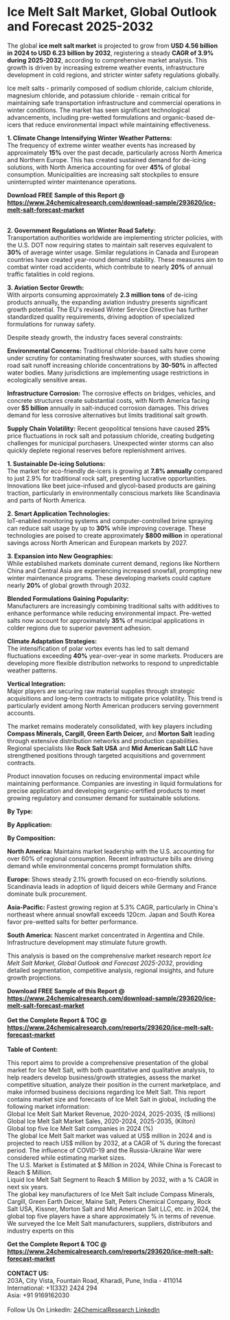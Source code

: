 <h1>Ice Melt Salt Market, Global Outlook and Forecast 2025-2032</h1><p>The global <strong>ice melt salt market</strong> is projected to grow from <strong>USD 4.56 billion in 2024 to USD 6.23 billion by 2032</strong>, registering a steady <strong>CAGR of 3.9% during 2025-2032</strong>, according to comprehensive market analysis. This growth is driven by increasing extreme weather events, infrastructure development in cold regions, and stricter winter safety regulations globally.</p><p>Ice melt salts - primarily composed of sodium chloride, calcium chloride, magnesium chloride, and potassium chloride - remain critical for maintaining safe transportation infrastructure and commercial operations in winter conditions. The market has seen significant technological advancements, including pre-wetted formulations and organic-based de-icers that reduce environmental impact while maintaining effectiveness.</p><p><strong>1. Climate Change Intensifying Winter Weather Patterns:</strong><br>
The frequency of extreme winter weather events has increased by approximately <strong>15%</strong> over the past decade, particularly across North America and Northern Europe. This has created sustained demand for de-icing solutions, with North America accounting for over <strong>45%</strong> of global consumption. Municipalities are increasing salt stockpiles to ensure uninterrupted winter maintenance operations.</p><div><b>Download FREE Sample of this Report @ 
            <a href="https://www.24chemicalresearch.com/download-sample/293620/ice-melt-salt-forecast-market">
            https://www.24chemicalresearch.com/download-sample/293620/ice-melt-salt-forecast-market</a></b></div><br><p><strong>2. Government Regulations on Winter Road Safety:</strong><br>
Transportation authorities worldwide are implementing stricter policies, with the U.S. DOT now requiring states to maintain salt reserves equivalent to <strong>30%</strong> of average winter usage. Similar regulations in Canada and European countries have created year-round demand stability. These measures aim to combat winter road accidents, which contribute to nearly <strong>20%</strong> of annual traffic fatalities in cold regions.</p><p><strong>3. Aviation Sector Growth:</strong><br>
With airports consuming approximately <strong>2.3 million tons</strong> of de-icing products annually, the expanding aviation industry presents significant growth potential. The EU's revised Winter Service Directive has further standardized quality requirements, driving adoption of specialized formulations for runway safety.</p><p>Despite steady growth, the industry faces several constraints:</p><p><strong>Environmental Concerns:</strong> Traditional chloride-based salts have come under scrutiny for contaminating freshwater sources, with studies showing road salt runoff increasing chloride concentrations by <strong>30-50%</strong> in affected water bodies. Many jurisdictions are implementing usage restrictions in ecologically sensitive areas.</p><p><strong>Infrastructure Corrosion:</strong> The corrosive effects on bridges, vehicles, and concrete structures create substantial costs, with North America facing over <strong>$5 billion</strong> annually in salt-induced corrosion damages. This drives demand for less corrosive alternatives but limits traditional salt growth.</p><p><strong>Supply Chain Volatility:</strong> Recent geopolitical tensions have caused <strong>25%</strong> price fluctuations in rock salt and potassium chloride, creating budgeting challenges for municipal purchasers. Unexpected winter storms can also quickly deplete regional reserves before replenishment arrives.</p><p><strong>1. Sustainable De-icing Solutions:</strong><br>
The market for eco-friendly de-icers is growing at <strong>7.8% annually</strong> compared to just 2.9% for traditional rock salt, presenting lucrative opportunities. Innovations like beet juice-infused and glycol-based products are gaining traction, particularly in environmentally conscious markets like Scandinavia and parts of North America.</p><p><strong>2. Smart Application Technologies:</strong><br>
IoT-enabled monitoring systems and computer-controlled brine spraying can reduce salt usage by up to <strong>30%</strong> while improving coverage. These technologies are poised to create approximately <strong>$800 million</strong> in operational savings across North American and European markets by 2027.</p><p><strong>3. Expansion into New Geographies:</strong><br>
While established markets dominate current demand, regions like Northern China and Central Asia are experiencing increased snowfall, prompting new winter maintenance programs. These developing markets could capture nearly <strong>20%</strong> of global growth through 2032.</p><p><strong>Blended Formulations Gaining Popularity:</strong><br>
    Manufacturers are increasingly combining traditional salts with additives to enhance performance while reducing environmental impact. Pre-wetted salts now account for approximately <strong>35%</strong> of municipal applications in colder regions due to superior pavement adhesion.</p><p><strong>Climate Adaptation Strategies:</strong><br>
    The intensification of polar vortex events has led to salt demand fluctuations exceeding <strong>40%</strong> year-over-year in some markets. Producers are developing more flexible distribution networks to respond to unpredictable weather patterns.</p><p><strong>Vertical Integration:</strong><br>
    Major players are securing raw material supplies through strategic acquisitions and long-term contracts to mitigate price volatility. This trend is particularly evident among North American producers serving government accounts.</p><p>The market remains moderately consolidated, with key players including <strong>Compass Minerals, Cargill, Green Earth Deicer,</strong> and <strong>Morton Salt</strong> leading through extensive distribution networks and production capabilities. Regional specialists like <strong>Rock Salt USA</strong> and <strong>Mid American Salt LLC</strong> have strengthened positions through targeted acquisitions and government contracts.</p><p>Product innovation focuses on reducing environmental impact while maintaining performance. Companies are investing in liquid formulations for precise application and developing organic-certified products to meet growing regulatory and consumer demand for sustainable solutions.</p><p><strong>By Type:</strong></p><p><strong>By Application:</strong></p><p><strong>By Composition:</strong></p><p><strong>North America:</strong> Maintains market leadership with the U.S. accounting for over 60% of regional consumption. Recent infrastructure bills are driving demand while environmental concerns prompt formulation shifts.</p><p><strong>Europe:</strong> Shows steady 2.1% growth focused on eco-friendly solutions. Scandinavia leads in adoption of liquid deicers while Germany and France dominate bulk procurement.</p><p><strong>Asia-Pacific:</strong> Fastest growing region at 5.3% CAGR, particularly in China's northeast where annual snowfall exceeds 120cm. Japan and South Korea favor pre-wetted salts for better performance.</p><p><strong>South America:</strong> Nascent market concentrated in Argentina and Chile. Infrastructure development may stimulate future growth.</p><p>This analysis is based on the comprehensive market research report <em>Ice Melt Salt Market, Global Outlook and Forecast 2025-2032</em>, providing detailed segmentation, competitive analysis, regional insights, and future growth projections.</p><div><b>Download FREE Sample of this Report @ 
            <a href="https://www.24chemicalresearch.com/download-sample/293620/ice-melt-salt-forecast-market">
            https://www.24chemicalresearch.com/download-sample/293620/ice-melt-salt-forecast-market</a></b></div><br><div><b>Get the Complete Report & TOC @ 
            <a href="https://www.24chemicalresearch.com/reports/293620/ice-melt-salt-forecast-market">
            https://www.24chemicalresearch.com/reports/293620/ice-melt-salt-forecast-market</a></b></div><br>
            <b>Table of Content:</b><p>This report aims to provide a comprehensive presentation of the global market for Ice Melt Salt, with both quantitative and qualitative analysis, to help readers develop business/growth strategies, assess the market competitive situation, analyze their position in the current marketplace, and make informed business decisions regarding Ice Melt Salt. This report contains market size and forecasts of Ice Melt Salt in global, including the following market information:<br />
Global Ice Melt Salt Market Revenue, 2020-2024, 2025-2035, ($ millions)<br />
Global Ice Melt Salt Market Sales, 2020-2024, 2025-2035, (Kilton)<br />
Global top five Ice Melt Salt companies in 2024 (%)<br />
The global Ice Melt Salt market was valued at US$ million in 2024 and is projected to reach US$ million by 2032, at a CAGR of % during the forecast period. The influence of COVID-19 and the Russia-Ukraine War were considered while estimating market sizes.<br />
The U.S. Market is Estimated at $ Million in 2024, While China is Forecast to Reach $ Million.<br />
Liquid Ice Melt Salt Segment to Reach $ Million by 2032, with a % CAGR in next six years.<br />
The global key manufacturers of Ice Melt Salt include Compass Minerals, Cargill, Green Earth Deicer, Maine Salt, Peters Chemical Company, Rock Salt USA, Kissner, Morton Salt and Mid American Salt LLC, etc. in 2024, the global top five players have a share approximately % in terms of revenue.<br />
We surveyed the Ice Melt Salt manufacturers, suppliers, distributors and industry experts on this</p><div><b>Get the Complete Report & TOC @ 
            <a href="https://www.24chemicalresearch.com/reports/293620/ice-melt-salt-forecast-market">
            https://www.24chemicalresearch.com/reports/293620/ice-melt-salt-forecast-market</a></b></div><br><b>CONTACT US:</b><br>
            203A, City Vista, Fountain Road, Kharadi, Pune, India - 411014<br>
            International: +1(332) 2424 294<br>
            Asia: +91 9169162030 <br><br>
            Follow Us On LinkedIn: <a href="https://www.linkedin.com/company/24chemicalresearch/">24ChemicalResearch LinkedIn</a>